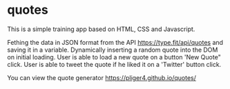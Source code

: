 # quotes

This is a simple training app based on HTML, CSS and Javascript.

Fething the data in JSON format from the API https://type.fit/api/quotes and saving it in a variable.
Dynamically inserting a random quote into the DOM on initial loading.
User is able to load a new quote on a button 'New Quote" click.
User is able to tweet the quote if he liked it on a 'Twitter' button click.

You can view the quote generator https://pliger4.github.io/quotes/
